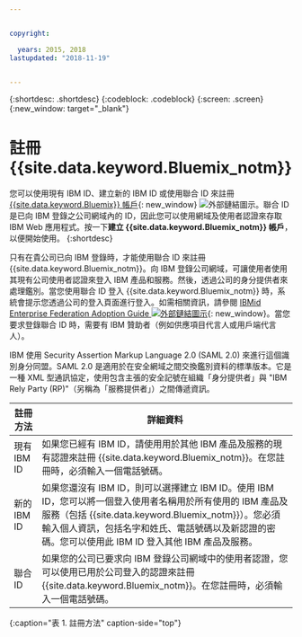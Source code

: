 ```yaml
---


copyright:

  years: 2015, 2018
lastupdated: "2018-11-19"


---
```


{:shortdesc: .shortdesc}
{:codeblock: .codeblock}
{:screen: .screen}
{:new_window: target="_blank"}


# 註冊 {{site.data.keyword.Bluemix_notm}}

您可以使用現有 IBM ID、建立新的 IBM ID 或使用聯合 ID 來註冊 [{{site.data.keyword.Bluemix}} 帳戶](https://cloud.ibm.com){: new_window} ![外部鏈結圖示](../icons/launch-glyph.svg "外部鏈結圖示")。聯合 ID 是已向 IBM 登錄之公司網域內的 ID，因此您可以使用網域及使用者認證來存取 IBM Web 應用程式。按一下**建立 {{site.data.keyword.Bluemix_notm}} 帳戶**，以便開始使用。
{:shortdesc}

只有在貴公司已向 IBM 登錄時，才能使用聯合 ID 來註冊 {{site.data.keyword.Bluemix_notm}}。向 IBM 登錄公司網域，可讓使用者使用其現有公司使用者認證來登入 IBM 產品和服務。然後，透過公司的身分提供者來處理鑑別。當您使用聯合 ID 登入 {{site.data.keyword.Bluemix_notm}} 時，系統會提示您透過公司的登入頁面進行登入。如需相關資訊，請參閱 [IBMid Enterprise Federation Adoption Guide ![外部鏈結圖示](../icons/launch-glyph.svg)](https://ibm.box.com/v/IBMid-Federation-Guide){: new_window}。當您要求登錄聯合 ID 時，需要有 IBM 贊助者（例如供應項目代言人或用戶端代言人）。

IBM 使用 Security Assertion Markup Language 2.0 (SAML 2.0) 來進行這個識別身分同盟。SAML 2.0 是適用於在安全網域之間交換鑑別資料的標準版本。它是一種 XML 型通訊協定，使用包含主張的安全記號在組織「身分提供者」與 "IBM Rely Party (RP)"（另稱為「服務提供者」）之間傳遞資訊。

|註冊方法|詳細資料|    
|-----------------|---------|
|現有 IBM ID|如果您已經有 IBM ID，請使用用於其他 IBM 產品及服務的現有認證來註冊 {{site.data.keyword.Bluemix_notm}}。在您註冊時，必須輸入一個電話號碼。|
|新的 IBM ID|如果您還沒有 IBM ID，則可以選擇建立 IBM ID。使用 IBM ID，您可以將一個登入使用者名稱用於所有使用的 IBM 產品及服務（包括 {{site.data.keyword.Bluemix_notm}}）。您必須輸入個人資訊，包括名字和姓氏、電話號碼以及新認證的密碼。您可以使用此 IBM ID 登入其他 IBM 產品及服務。|
|聯合 ID|如果您的公司已要求向 IBM 登錄公司網域中的使用者認證，您可以使用已用於公司登入的認證來註冊 {{site.data.keyword.Bluemix_notm}}。在您註冊時，必須輸入一個電話號碼。|
{:caption="表 1. 註冊方法" caption-side="top"}
